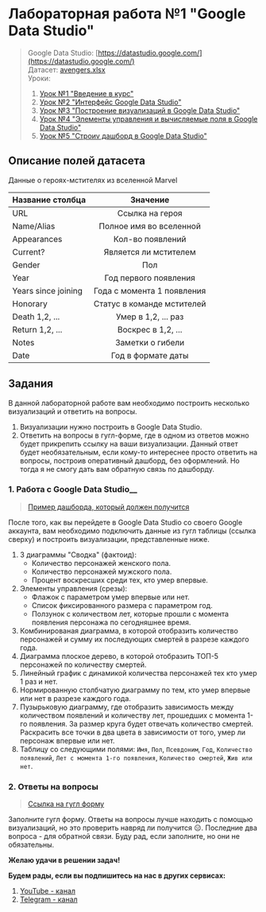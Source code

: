 # Лабораторная работа №1 "Google Data Studio"

> Google Data Studio: [https://datastudio.google.com/](https://datastudio.google.com/)  
> Датасет: [avengers.xlsx](https://docs.google.com/spreadsheets/d/1eXtd6aqzW3QK8quWLKSeQdysRzWDW64V3FFXcFCEdH0/edit?usp=sharing)  
> Уроки:
> 1. [Урок №1 "Введение в курс"](https://youtu.be/_7GgooCCStg)
> 2. [Урок №2 "Интерфейс Google Data Studio"](https://youtu.be/GNmUO78Ug-0)
> 3. [Урок №3 "Построение визуализаций в Google Data Studio"](https://youtu.be/24UM9ejg6AA)
> 4. [Урок №4 "Элементы управления и вычисляемые поля в Google Data Studio"](https://youtu.be/dlAcIbLuGn4)
> 5. [Урок №5 "Строиv дашборд в Google Data Studio"](https://youtu.be/AuUpmtJKBTA)

## Описание полей датасета

Данные о героях-мстителях из вселенной Marvel

| Название столбца | Значение |
| -----------------|:--------:|
| URL | Ссылка на героя |
| Name/Alias |	Полное имя во вселенной |
| Appearances |	Кол-во появлений |
| Current? |	Является ли мстителем |
| Gender |	Пол |
| Year |	Год первого появления |
| Years since joining |	Года с момента 1 появления |
| Honorary |	Статус в команде мстителей |
| Death 1,2, ... |	Умер в 1,2, ... раз |
| Return 1,2, ... |	Воскрес в 1,2, ... |
| Notes |	Заметки о гибели |
| Date |	Год в формате даты |

## Задания

В данной лабораторной работе вам необходимо построить несколько визуализаций и ответить на вопросы.
1. Визуализации нужно построить в Google Data Studio.
2. Ответить на вопросы в гугл-форме, где в одном из ответов можно будет прикрепить ссылку на ваши визуализации. Данный ответ будет необязательным, если кому-то интереснее просто ответить на вопросы, построив оперативный дашборд, без оформлений. Но тогда я не смогу дать вам обратную связь по дашборду.

### 1. Работа с Google Data Studio__

>[Пример дашборда, который должен получится](https://github.com/sadokhin/A1_Data_Visualization/blob/main/img/example_lab1.jpg)

После того, как вы перейдете в Google Data Studio со своего Google аккаунта, вам необходимо подключить данные из гугл таблицы (ссылка сверху) и построить визуализации, представленные ниже.

1. 3 диаграммы "Сводка" (фактоид):
    - Количество персонажей женского пола.
    - Количество персонажей мужского пола.
    - Процент воскресших среди тех, кто умер впервые.  
2. Элементы управления (срезы):
    - Флажок с параметром умер впервые или нет.
    - Список фиксированного размера с параметром год.
    - Ползунок с количеством лет, которые прошли с момента появления персонажа по сегодняшнее время.
3. Комбинированая диаграмма, в которой отобразить количество персонажей и сумму их последующих смертей в разрезе каждого года.
4. Диаграмма плоское дерево, в которой отобразить ТОП-5 персонажей по количеству смертей.
5. Линейный график с динамикой количества персонажей тех кто умер 1 раз и нет.
6. Нормированную столбчатую диаграмму по тем, кто умер впервые или нет в разрезе каждого года.
7. Пузырьковую диаграмму, где отобразить зависимость между количеством появлений и количеству лет, прошедших с момента 1-го появления. За размер круга будет отвечать количество смертей. Раскрасить все точки в два цвета в зависимости от того, умер ли персонаж впервые или нет.
8. Таблицу со следующими полями: `Имя`, `Пол`, `Псевдоним`, `Год`, `Количество появлений`, `Лет с момента 1-го появления`, `Количество смертей`, `Жив или нет`. 

### 2. Ответы на вопросы
>[Ссылка на гугл форму](https://forms.gle/3ZWE4pe9RirX1hLr5)

Заполните гугл форму. Ответы на вопросы лучше находить с помощью визуализаций, но это проверить навряд ли получится 😑. Последние два вопроса - для обратной связи. Буду рад, если заполните, но они не обязательны.

__Желаю удачи в решении задач!__

__Будем рады, если вы подпишитесь на нас в других сервисах:__

1. [YouTube - канал](https://www.youtube.com/channel/UCRnys5kKTAz0Arj7tC5ohLg)
2. [Telegram - канал](https://t.me/+nkHt3XkkgWhhN2Yy)
